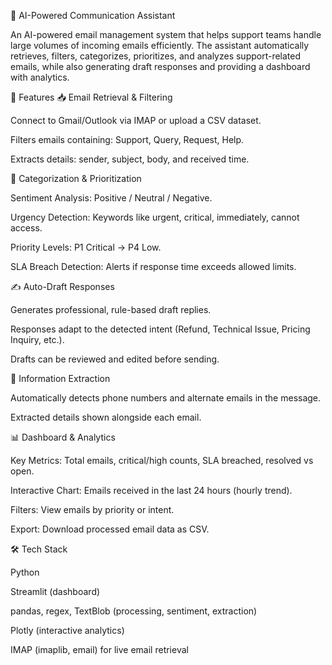📧 AI-Powered Communication Assistant

An AI-powered email management system that helps support teams handle large volumes of incoming emails efficiently. The assistant automatically retrieves, filters, categorizes, prioritizes, and analyzes support-related emails, while also generating draft responses and providing a dashboard with analytics.

🚀 Features
📥 Email Retrieval & Filtering

Connect to Gmail/Outlook via IMAP or upload a CSV dataset.

Filters emails containing: Support, Query, Request, Help.

Extracts details: sender, subject, body, and received time.

🧠 Categorization & Prioritization

Sentiment Analysis: Positive / Neutral / Negative.

Urgency Detection: Keywords like urgent, critical, immediately, cannot access.

Priority Levels: P1 Critical → P4 Low.

SLA Breach Detection: Alerts if response time exceeds allowed limits.

✍️ Auto-Draft Responses

Generates professional, rule-based draft replies.

Responses adapt to the detected intent (Refund, Technical Issue, Pricing Inquiry, etc.).

Drafts can be reviewed and edited before sending.

🔎 Information Extraction

Automatically detects phone numbers and alternate emails in the message.

Extracted details shown alongside each email.

📊 Dashboard & Analytics

Key Metrics: Total emails, critical/high counts, SLA breached, resolved vs open.

Interactive Chart: Emails received in the last 24 hours (hourly trend).

Filters: View emails by priority or intent.

Export: Download processed email data as CSV.

🛠️ Tech Stack

Python

Streamlit (dashboard)

pandas, regex, TextBlob (processing, sentiment, extraction)

Plotly (interactive analytics)

IMAP (imaplib, email) for live email retrieval
